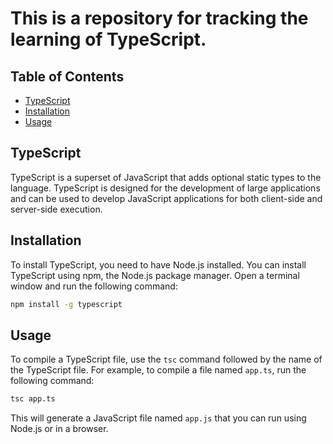 # This is a repository for tracking the learning of TypeScript.

## Table of Contents
- [TypeScript](#typescript)
- [Installation](#installation)
- [Usage](#usage)

## TypeScript
TypeScript is a superset of JavaScript that adds optional static types to the language. TypeScript is designed for the development of large applications and can be used to develop JavaScript applications for both client-side and server-side execution.

## Installation
To install TypeScript, you need to have Node.js installed. You can install TypeScript using npm, the Node.js package manager. Open a terminal window and run the following command:
```bash
npm install -g typescript
```

## Usage
To compile a TypeScript file, use the `tsc` command followed by the name of the TypeScript file. For example, to compile a file named `app.ts`, run the following command:
```bash
tsc app.ts
```
This will generate a JavaScript file named `app.js` that you can run using Node.js or in a browser.
```